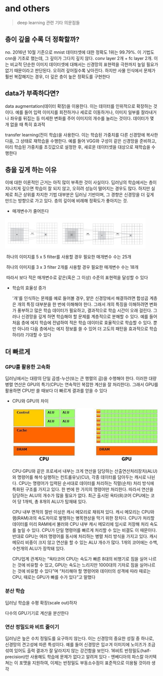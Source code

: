# and others

> deep learning 관련 기타 의문점들



## 층이 깊을 수록 더 정확할까?

no. 2016년 10월 기준으로 mnist 데이터셋에 대한 정확도 1위는 99.79%. 이 기법도 cnn을 기초로 했는데, 그 깊이가 그다지 깊지 않다. conv layer 2개 + fc layer 2개. 이는 비교적 단순한 이미지 데이터셋에 대해서는 신경망의 표현력을 극한까지 높일 필요가 없기 때문이라고 판단된다. 오히려 깊어질수록 낮아진다. 하지만 사물 인식에서 문제가 훨씬 복잡해지는 경우, 더 깊은 층이 높은 정확도를 구현한다





## data가 부족하다면?

data augmentation(데이터 확장)을 이용한다. 이는 데이터를 인위적으로 확장하는 것이다. 예를 들어 입력 이미지를 회전하거나 세로로 이동하거나, 이미지 일부를 잘라내거나 좌우를 뒤집는 등 미세한 변화를 주어 이미지의 개수를 늘리는 것이다. 데이터가 몇 개 없을 때 특히 효과적



transfer learning(전이 학습)을 사용한다. 이는 학습된 가중치를 다른 신경망에 복사한 다음, 그 상태로 재학습을 수행한다. 예를 들어 VGG와 구성이 같은 신경망을 준비하고, 미리 학습된 가중치를 초깃값으로 설정한 후, 새로운 데이터셋을 대상으로 재학습을 수행한다



## 층을 깊게 하는 이유

이에 대한 이론적인 근거는 아직 많이 부족한 것이 사실이다. 딥러닝의 학습에서는 층이 지나치게 깊으면 학습이 잘 되지 않고, 오히려 성능이 떨어지는 경우도 많다. 하지만 실제로 최근 상위를 차지한 기법 대부분은 딥러닝 기반이며, 그 경향은 신경망을 더 깊게 만드는 방향으로 가고 있다. 층의 깊이에 비례해 정확도가 좋아지는 것.



* 매개변수가 줄어든다



![0](./0.jpg)



​	하나의 이미지를 5 x 5 filter를 사용할 경우 필요한 매개변수 수는 25개

​	하나의 이미지를 3 x 3 filter 2개를 사용할 경우 필요한 매개변수 수는 18개

​	따라서 보다 적은 매개변수로 같은(혹은 그 이상) 수준의 표현력을 달성할 수 있다



* 학습의 효율성 증가

  '개'를 인식하는 문제를 예로 들어볼 경우, 얕은 신경망에서 해결하려면 합성곱 계층은 개의 특징 대부분을 한 번에 이해해야 한다. 그래서 개의 특징을 이해하려면 변화가 풍부하고 많은 학습 데이터가 필요하고, 결과적으로 학습 시간이 오래 걸린다. 그러나 신경망을 깊게 하면 학습해야 할 문제를 계층적으로 분해할 수 있다. 예를 들어 처음 층에 에지 학습에 전념하여 적은 학습 데이터로 효율적으로 학습할 수 있다. 뿐만 아니라 다음 층에서는 에지 정보를 쓸 수 있어 더 고도의 패턴을 효과적으로 학습하리라 기대할 수 있다





## 더 빠르게



### GPU를 활용한 고속화

딥러닝에서는 대량의 단일 곱셈-누산(또는 큰 행렬의 곱)을 수행해야 한다. 이러한 대량 병렬 연산은 GPU의 특기(CPU는 연속적인 복잡한 계산을 잘 처리한다). 그래서 GPU를 활용하면 CPU만 쓸 때보다 더 빠르게 결과를 얻을 수 있다



* CPU와 GPU의 차이

  

  ![1](./1.jpg)

  

  

  CPU·GPU와 같은 프로세서 내부는 크게 연산을 담당하는 산출연산처리장치(ALU)와 명령어를 해석·실행하는 컨트롤유닛(CU), 각종 데이터를 담아두는 캐시로 나뉜다. CPU는 명령어가 입력된 순서대로 데이터를 처리하는 직렬(순차) 처리 방식에 특화된 구조를 가지고 있다. 한 번에 한 가지의 명령어만 처리한다. 따라서 연산을 담당하는 ALU의 개수가 많을 필요가 없다. 최근 출시된 옥타(8)코어 CPU에는 코어 당 1개씩, 총 8개의 ALU가 탑재돼 있다. 

  

  CPU 내부 면적의 절반 이상은 캐시 메모리로 채워져 있다. 캐시 메모리는 CPU와 램(RAM)과의 속도차이로 발행하는 병목현상을 막기 위한 장치다. CPU가 처리할 데이터를 미리 RAM에서 불러와 CPU 내부 캐시 메모리에 임시로 저장해 처리 속도를 높일 수 있다. CPU가 단일 명령어를 빠르게 처리할 수 있는 비결도 이 때문이다.  반대로 GPU는 여러 명령어를 동시에 처리하는 병렬 처리 방식을 가지고 있다. 캐시 메모리 비중이 크지 않고 연산을 할 수 있는 ALU 개수가 많다. 1개의 코어에는 수백, 수천개의 ALU가 장착돼 있다. 

  

   CPU업계 관계자는 “옥타코어 CPU는 속도가 빠른 8대의 비행기로 짐을 실어 나르는 것에 비유할 수 있고, GPU는 속도는 느리지만 1000대의 기차로 짐을 실어나르는 것에 비유할 수 있다”며 “처리해야 할 명령어와 데이터의 성격에 따라 때로는 CPU, 때로는 GPU가 빠를 수가 있다”고 말했다



### 분산 학습

딥러닝 학습을 수평 확장(scale out)하자

다수의 GPU기기로 계산을 분산한다



### 연산 정밀도와 비트 줄이기

딥러닝은 높은 수치 정밀도를 요구하지 않는다. 이는 신경망의 중요한 성질 중 하나로, 신경망의 견고성에 따른 특성이다. 예를 들어 신경망은 입ㄹ겨 이미지에 노이즈가 조금 섞여 있어도 출력 결과가 잘 달라지지 않는 강건함을 보인다. 16비트 반정밀도(half-precision)만 사용해도 학습에 문제가 없다고 알려져 있다 - 엔베디아의 파스칼 아키텍쳐는 이 포맷을 지원하여, 이제는 반정밀도 부동소수점이 표준적으로 이용될 것이라 생각